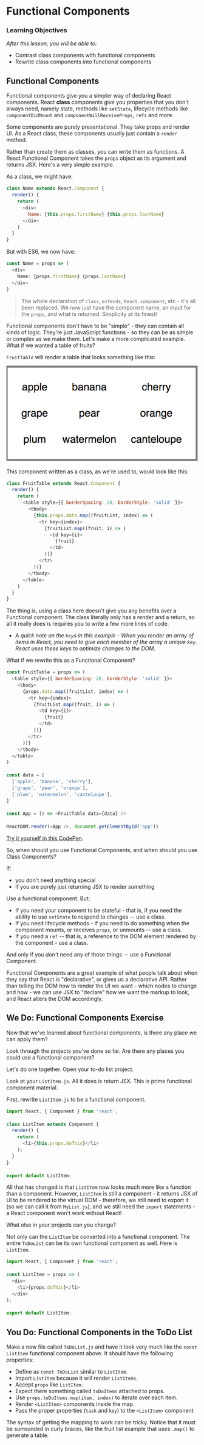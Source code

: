 # Functional Components

### Learning Objectives

_After this lesson, you will be able to:_

* Contrast class components with functional components
* Rewrite class components into functional components

## Functional Components

Functional components give you a simpler way of declaring React components. React **class** components give you properties that you don't always need, namely state, methods like `setState`, lifecycle methods like `componentDidMount` and `componentWillReceiveProps`, `refs` and more.

Some components are purely presentational. They take props and render UI. As a React class, these components usually just contain a `render` method.

Rather than create them as classes, you can write them as functions. A React Functional Component takes the `props` object as its argument and returns JSX. Here's a very simple example.

As a class, we might have:

```javascript
class Name extends React.Component {
  render() {
    return (
      <div>
        Name: {this.props.firstName} {this.props.lastName}
      </div>
    )
  }
}
```

But with ES6, we now have:

```javascript
const Name = props => (
  <div>
    Name: {props.firstName} {props.lastName}
  </div>
)
```

> The whole declaration of `class`, `extends`, `React.component`, etc - it's all been replaced. We now just have the component name, an input for the `props`, and what is returned. Simplicity at its finest!

Functional components don't have to be "simple" - they can contain all kinds of logic. They're just JavaScript functions - so they can be as simple or complex as we make them. Let's make a more complicated example. What if we wanted a table of fruits?

`FruitTable` will render a table that looks something like this:

![Rendered fruit table](../../.gitbook/assets/fruit-table.png)

This component written as a class, as we're used to, would look like this:

```javascript
class FruitTable extends React.Component {
  render() {
    return (
      <table style={{ borderSpacing: 20, borderStyle: 'solid' }}>
        <tbody>
          {this.props.data.map((fruitList, index) => (
            <tr key={index}>
              {fruitList.map((fruit, i) => (
                <td key={i}>
                  {fruit}
                </td>
              ))}
            </tr>
          ))}
        </tbody>
      </table>
    )
  }
}
```

The thing is, using a class here doesn't give you any benefits over a Functional component. The class literally only has a render and a return, so all it really does is requires you to write a few more lines of code.

* _A quick note on the `key`s in this example - When you render an array of items in React, you need to give each member of the array a unique `key`. React uses these keys to optimize changes to the DOM._

What if we rewrite this as a Functional Component?

```javascript
const FruitTable = props => (
  <table style={{ borderSpacing: 20, borderStyle: 'solid' }}>
    <tbody>
      {props.data.map((fruitList, index) => (
        <tr key={index}>
          {fruitList.map((fruit, i) => (
            <td key={i}>
              {fruit}
            </td>
          ))}
        </tr>
      ))}
    </tbody>
  </table>
)

const data = [
  ['apple', 'banana', 'cherry'],
  ['grape', 'pear', 'orange'],
  ['plum', 'watermelon', 'canteloupe'],
]

const App = () => <FruitTable data={data} />

ReactDOM.render(<App />, document.getElementById('app'))
```

[Try it yourself in this CodePen](https://codepen.io/SuperTernary/pen/BZGmya?editors=001).

So, when should you use Functional Components, and when should you use Class Components?

If:

* you don't need anything special
* if you are purely just returning JSX to render something

Use a functional component. But:

* If you need your component to be stateful - that is, if you need the ability to use `setState` to respond to changes -- use a class.
* If you need lifecycle methods - if you need to do something when the component mounts, or receives `props`, or unmounts -- use a class.
* If you need a `ref` -- that is, a reference to the DOM element rendered by the component - use a class.

And only if you _don't_ need any of those things -- use a Functional Component.

Functional Components are a great example of what people talk about when they say that React is "declarative", or gives us a declarative API. Rather than telling the DOM _how_ to render the UI we want - which nodes to change and how - we can use JSX to "declare" how we want the markup to look, and React alters the DOM accordingly.

## We Do: Functional Components Exercise

Now that we've learned about functional components, is there any place we can apply them?

Look through the projects you've done so far. Are there any places you could use a functional component?

Let's do one together. Open your to-do list project.

Look at your `ListItem.js`. All it does is return JSX. This is prime functional component material.

First, rewrite `ListItem.js` to be a functional component.

```javascript
import React, { Component } from 'react';

class ListItem extends Component {
  render() {
    return (
      <li>{this.props.doThis}</li>
    );
  }
}

export default ListItem;
```

All that has changed is that `ListItem` now looks much more like a function than a component. However, `ListItem` is still a component - it returns JSX of UI to be rendered to the virtual DOM - therefore, we still need to export it \(so we can call it from `MyList.js`\), and we still need the `import` statements - a React component won't work without React!

What else in your projects can you change?

Not only can the `ListItem` be converted into a functional component. The entire `ToDoList` can be its own functional component as well. Here is `ListItem`.

```javascript
import React, { Component } from 'react';

const ListItem = props => (
  <div>
    <li>{props.doThis}</li>
  </div>
);

export default ListItem;
```

## You Do: Functional Components in the ToDo List

Make a new file called `ToDoList.js` and have it look very much like the `const ListItem` functional component above. It should have the following properties:

* Define as `const ToDoList` similar to `ListItem`.
* Import `ListItem` because it will render `ListItems`.
* Accept `props` like `ListItem`.
* Expect there something called `toDoItems` attached to props.
* Use `props.toDoItems.map(item, index)` to iterate over each item.
* Render `<ListItem>` components inside the map.
* Pass the proper properties \(`task` and `key`\) to the `<ListItem>` component

The syntax of getting the mapping to work can be tricky. Notice that it must be surrounded in curly braces, like the fruit list example that uses `.map()` to generate a table.

